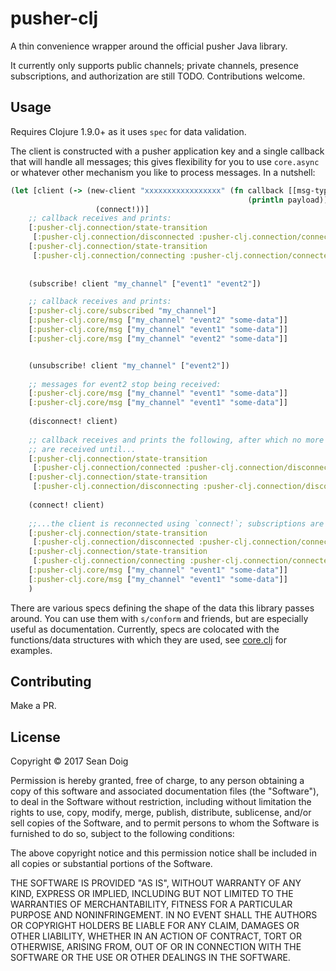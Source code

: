 # pusher-clj

A thin convenience wrapper around the official pusher Java library.

It currently only supports public channels; private channels, presence subscriptions,
and authorization are still TODO.  Contributions welcome.

## Usage

Requires Clojure 1.9.0+ as it uses `spec` for data validation.

The client is constructed with a pusher application key and a single callback
that will handle all messages; this gives flexibility for you to use `core.async`
or whatever other mechanism you like to process messages.  In a nutshell:

```clojure
(let [client (-> (new-client "xxxxxxxxxxxxxxxxx" (fn callback [[msg-type data :as payload]]
                                                     (println payload)))
                   (connect!))]
    ;; callback receives and prints:
    [:pusher-clj.connection/state-transition
     [:pusher-clj.connection/disconnected :pusher-clj.connection/connecting]]
    [:pusher-clj.connection/state-transition
     [:pusher-clj.connection/connecting :pusher-clj.connection/connected]]
    
    
    (subscribe! client "my_channel" ["event1" "event2"])

    ;; callback receives and prints:
    [:pusher-clj.core/subscribed "my_channel"]
    [:pusher-clj.core/msg ["my_channel" "event2" "some-data"]]
    [:pusher-clj.core/msg ["my_channel" "event1" "some-data"]]
    [:pusher-clj.core/msg ["my_channel" "event2" "some-data"]]


    (unsubscribe! client "my_channel" ["event2"])
    
    ;; messages for event2 stop being received:
    [:pusher-clj.core/msg ["my_channel" "event1" "some-data"]]
    [:pusher-clj.core/msg ["my_channel" "event1" "some-data"]]
    
    (disconnect! client)
    
    ;; callback receives and prints the following, after which no more messages
    ;; are received until...
    [:pusher-clj.connection/state-transition
     [:pusher-clj.connection/connected :pusher-clj.connection/disconnecting]]
    [:pusher-clj.connection/state-transition
     [:pusher-clj.connection/disconnecting :pusher-clj.connection/disconnected]]
    
    (connect! client)
    
    ;;...the client is reconnected using `connect!`; subscriptions are preserved:
    [:pusher-clj.connection/state-transition
     [:pusher-clj.connection/disconnected :pusher-clj.connection/connecting]]
    [:pusher-clj.connection/state-transition
     [:pusher-clj.connection/connecting :pusher-clj.connection/connected]]
    [:pusher-clj.core/msg ["my_channel" "event1" "some-data"]]
    [:pusher-clj.core/msg ["my_channel" "event1" "some-data"]]
    )
```

There are various specs defining the shape of the data this library passes around.
You can use them with `s/conform` and friends, but are especially useful as documentation.
Currently, specs are colocated with the functions/data structures with which they
are used, see [core.clj](src/pusher_clj/core.clj) for examples.

## Contributing

Make a PR.

## License

Copyright © 2017 Sean Doig

Permission is hereby granted, free of charge, to any person obtaining a copy of this software and associated documentation files (the "Software"), to deal in the Software without restriction, including without limitation the rights to use, copy, modify, merge, publish, distribute, sublicense, and/or sell copies of the Software, and to permit persons to whom the Software is furnished to do so, subject to the following conditions:

The above copyright notice and this permission notice shall be included in all copies or substantial portions of the Software.

THE SOFTWARE IS PROVIDED "AS IS", WITHOUT WARRANTY OF ANY KIND, EXPRESS OR IMPLIED, INCLUDING BUT NOT LIMITED TO THE WARRANTIES OF MERCHANTABILITY, FITNESS FOR A PARTICULAR PURPOSE AND NONINFRINGEMENT. IN NO EVENT SHALL THE AUTHORS OR COPYRIGHT HOLDERS BE LIABLE FOR ANY CLAIM, DAMAGES OR OTHER LIABILITY, WHETHER IN AN ACTION OF CONTRACT, TORT OR OTHERWISE, ARISING FROM, OUT OF OR IN CONNECTION WITH THE SOFTWARE OR THE USE OR OTHER DEALINGS IN THE SOFTWARE.


